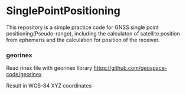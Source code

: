 # SinglePointPositioning
This repository is a simple practice code for GNSS single point positioning(Pseudo-range), including the calculaton of satellite position from ephemeris and the calculation for position of the receiver.

### georinex
Read rinex file with georinex library
https://github.com/geospace-code/georinex

Result in WGS-84 XYZ coordinates

